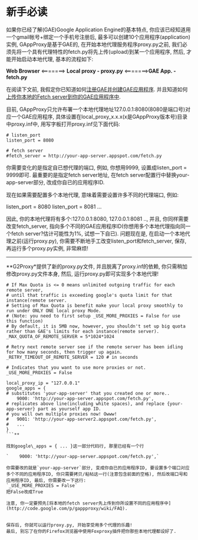 # 新手必读 #

如果你已经了解(GAE)Google Application Engine的基本特点, 你应该已经知道用一个gmail帐号+绑定一个手机号注册后, 最多可以创建10个应用程序(application)实例, GAppProxy是基于GAE的, 在开始本地代理服务程序proxy.py之前, 我们必须先将一个具有代理特性的fetch.py将先上传(upload)到某一个应用程序, 然后, 才能开始启动本地代理, 基本的流程如下:

**Web Browser** <=======> **Local proxy - proxy.py** <=======>**GAE App. - fetch.py**

在阅读下文前, 我假定你已知道如何[注册GAE并创建GAE应用程序](http://appengine.google.com). 并且知道如何[上传你本地的Fetch server到你的GAE应用程序中](http://code.google.com/p/gappproxy/wiki/FAQ).

目前, GAppProxy只允许布署一个本地代理地址127.0.0.1:8080(8080是端口号)对应一个GAE应用程序, 具体设置在local\_proxy\_x.x.x(x是GAppProxy版本号)目录中proxy.inf中, 用写字板打开proxy.inf见下面代码:

```
# listen_port
listen_port = 8080

# fetch server
#fetch_server = http://your-app-server.appspot.com/fetch.py
```

你需要变化的是指定自已想代理的端口, 例如, 你想用9999, 设置成listen\_port = 9999即可. 最重要的是指定fetch server地址, 在fetch server配置行中替换your-app-server部分, 改成你自已的应用程序ID.

现在如果需要配置多个本地代理, 意味着需要设置许多不同的代理端口, 例如:

listen\_port = 8080
listen\_port = 8081
...

因此, 你的本地代理将有多个:127.0.0.1:8080, 127.0.0.1:8081 .., 并且, 你同样需要改变fetch\_server, 指向多个不同的GAE应用程序ID(你想用多个本地代理指向同一个fetch server?估计可能性为1%, 试想一下自已).
问题现在是, 在启动一个本地代理之前(运行proxy.py), 你需要不断地手工改变listen\_port和fetch\_server, 保存, 再运行多个proxy.py实例, 非常麻烦!


---


**G2Proxy\*提供了新的proxy.py文件, 并且脱离了proxy.inf的依赖, 你只需稍加修改proxy.py文件本身, 然后, 运行proxy.py即可实现多个本地代理!
```
# If Max Quota is <= 0 means unlimited outgoing traffic for each remote server,
# until that traffic is exceeding google's quota limit for that instance(remote server.
# Setting of Max Quota is benefit make your local proxy smoothly to run under ONLY ONE local proxy Mode.
# (Note: you need to first setup _USE_MORE_PROXIES = False for use this function)
# By default, it is 5MB now, however, you shouldn't set up big quota rather than GAE's limits for each instance(remote server).
_MAX_QUOTA_OF_REMOTE_SERVER = 5*1024*1024 

# Retry next remote server see if the remote server has been idling for how many seconds, then trigger up again.
_RETRY_TIMEOUT_OF_REMOTE_SERVER = 120 # in seconds

# Indicates that you want to use more proxies or not.
_USE_MORE_PROXIES = False

local_proxy_ip = "127.0.0.1"
google_apps = {
# substitutes 'your-app-server' that you created one or more..
    9000: 'http://your-app-server.appspot.com/fetch.py',
# replicates above line(including white spaces), and replace {your-app-server} part as yourself app ID.
# you will own multiple proxies now! Owww!
#   9001: 'http://your-app-server2.appspot.com/fetch.py',
#   ...
}
```**

找到google\_apps = { ... }这一部分代码行, 那里已经有一个行

`    9000: 'http://your-app-server.appspot.com/fetch.py',`

你需要改的就是`your-app-server`部分, 变成你自已的应用程序ID, 要设置多个端口对应多个不同的应用程序ID, 你只需要拷贝/粘帖这一行(注意包含前面的空格), 然后改端口号和应用程序ID, 最后, 你需要改一下这行:
`_USE_MORE_PROXIES = False`
把False改成True

注意, 你一定要预先[将本地的fetch server先上传到你所设置不同的应用程序中](http://code.google.com/p/gappproxy/wiki/FAQ).


保存后, 你就可以运行proxy.py, 开始享受用多个代理的乐趣!
最后, 别忘了在你的Firefox浏览器中使用Foxproxy插件把你那些本地代理都设好了.